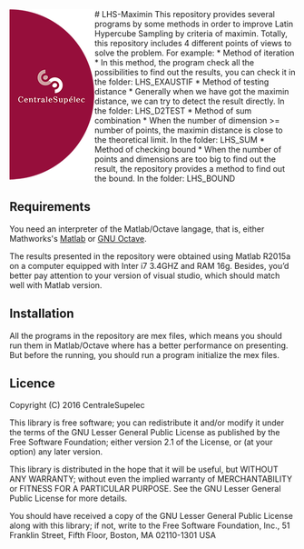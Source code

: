 <img src="Logo.png" align="left" />
# LHS-Maximin
This repository provides several programs by some methods in order to improve Latin Hypercube Sampling by criteria of maximin.
Totally, this repository includes 4 different points of views to solve the problem. For example:
* Method of iteration
  * In this method, the program check all the possibilities to find out the results, you can check it in the folder: LHS_EXAUSTIF
* Method of testing distance 
  * Generally when we have got the maximin distance, we can try to detect the result directly. In the folder: LHS_D2TEST
* Method of sum combination
  * When the number of dimension >= number of points, the maximin distance is close to the theoretical limit. In the folder: LHS_SUM
* Method of checking bound
  * When the number of points and dimensions are too big to find out the result, the repository provides a method to find out the bound. In the folder: LHS_BOUND

## Requirements
You need an interpreter of the Matlab/Octave langage, that is, either Mathworks's [Matlab](http://www.mathworks.com/products/matlab/ "Matlab") or
[GNU Octave](https://www.gnu.org/software/octave/ "GNU Octave").

The results presented in the repository were obtained using Matlab R2015a on a computer equipped with Inter i7 3.4GHZ and RAM 16g. Besides, you’d better pay attention to your version of visual studio, which should match well with Matlab version.
## Installation
All the programs in the repository are mex files, which means you should run them in Matlab/Octave where has a better performance on presenting. But before the running, you should run a program initialize the mex files.
## Licence
Copyright (C) 2016 CentraleSupelec

This library is free software; you can redistribute it and/or
modify it under the terms of the GNU Lesser General Public
License as published by the Free Software Foundation; either
version 2.1 of the License, or (at your option) any later version.

This library is distributed in the hope that it will be useful,
but WITHOUT ANY WARRANTY; without even the implied warranty of
MERCHANTABILITY or FITNESS FOR A PARTICULAR PURPOSE.  See the GNU
Lesser General Public License for more details.

You should have received a copy of the GNU Lesser General Public
License along with this library; if not, write to the Free Software
Foundation, Inc., 51 Franklin Street, Fifth Floor, Boston, MA  02110-1301  USA
